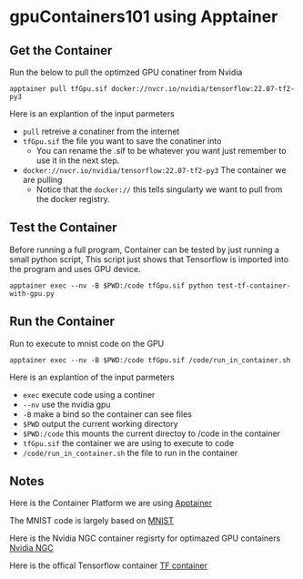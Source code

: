 # gpuContainers101 using Apptainer


## Get the Container
Run the below to pull the optimzed GPU conatiner from Nvidia  

`apptainer pull tfGpu.sif docker://nvcr.io/nvidia/tensorflow:22.07-tf2-py3`  

Here is an explantion of the input parmeters
 - `pull` retreive a conatiner from the internet
 - `tfGpu.sif` the file you want to save the conatiner into
   - You can rename the .sif to be whatever you want just remember to use it in the next step. 
 - `docker://nvcr.io/nvidia/tensorflow:22.07-tf2-py3` The container we are pulling 
   - Notice that the `docker://` this tells singularty we want to pull from the docker registry.  

## Test the Container
Before running a full program, Container can be tested by just running a small python script, 
This script just shows that Tensorflow is imported into the program and uses GPU device.

`apptainer exec --nv -B $PWD:/code tfGpu.sif python test-tf-container-with-gpu.py`

## Run the Container
Run to execute to mnist code on the GPU  

`apptainer exec --nv -B $PWD:/code tfGpu.sif /code/run_in_container.sh`  

Here is an explantion of the input parmeters
 - `exec` execute code using a continer
 - `--nv` use the nvidia gpu
 - `-B` make a bind so the container can see files
 - `$PWD` output the current working directory
 - `$PWD:/code` this mounts the current directoy to /code in the container
 - `tfGpu.sif` the container we are using to execute to code
 - `/code/run_in_container.sh` the file to run in the container


## Notes
Here is the Container Platform we are using
[Apptainer](https://apptainer.org/docs/user/1.3/)

The MNIST code is largely based on 
[MNIST](https://machinelearningmastery.com/how-to-develop-a-convolutional-neural-network-from-scratch-for-mnist-handwritten-digit-classification/)

Here is the Nvidia NGC container regisrty for optimazed GPU containers
[Nvidia NGC](https://catalog.ngc.nvidia.com/)

Here is the offical Tensorflow container
[TF container](https://hub.docker.com/r/tensorflow/tensorflow)


